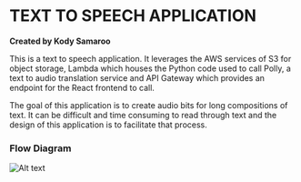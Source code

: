 # TEXT TO SPEECH APPLICATION
**Created by Kody Samaroo**

This is a text to speech application. It leverages the AWS services of S3 for object storage, Lambda which houses the Python code used to call Polly, a text to audio translation service and API Gateway which provides an endpoint for the React frontend to call.

The goal of this application is to create audio bits for long compositions of text. It can be difficult and time consuming to read through text and the design of this application is to facilitate that process.

### Flow Diagram

![Alt text](/images/flow_diagrampdn.png)
